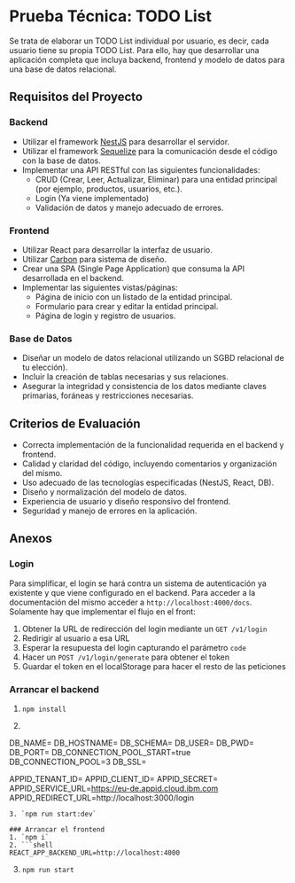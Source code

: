# Prueba Técnica: TODO List
Se trata de elaborar un TODO List individual por usuario, es decir, cada usuario tiene su propia TODO List. 
Para ello, hay que desarrollar una aplicación completa que incluya backend, frontend y modelo de datos para 
una base de datos relacional.

## Requisitos del Proyecto

### Backend
* Utilizar el framework [NestJS](https://nestjs.com/) para desarrollar el servidor.
* Utilizar el framework [Sequelize](https://sequelize.org/) para la comunicación desde el código con la base de datos.
* Implementar una API RESTful con las siguientes funcionalidades:
	* CRUD (Crear, Leer, Actualizar, Eliminar) para una entidad principal (por ejemplo, productos, usuarios, etc.).
	* Login (Ya viene implementado)
    * Validación de datos y manejo adecuado de errores.

### Frontend
* Utilizar React para desarrollar la interfaz de usuario.
* Utilizar [Carbon](https://react.carbondesignsystem.com/) para sistema de diseño.
* Crear una SPA (Single Page Application) que consuma la API desarrollada en el backend.
* Implementar las siguientes vistas/páginas:
	* Página de inicio con un listado de la entidad principal.
	* Formulario para crear y editar la entidad principal.
    * Página de login y registro de usuarios.

### Base de Datos
* Diseñar un modelo de datos relacional utilizando un SGBD relacional de tu elección).
* Incluir la creación de tablas necesarias y sus relaciones.
* Asegurar la integridad y consistencia de los datos mediante claves primarias, foráneas y restricciones necesarias.

## Criterios de Evaluación
* Correcta implementación de la funcionalidad requerida en el backend y frontend.
* Calidad y claridad del código, incluyendo comentarios y organización del mismo.
* Uso adecuado de las tecnologías especificadas (NestJS, React, DB).
* Diseño y normalización del modelo de datos.
* Experiencia de usuario y diseño responsivo del frontend.
* Seguridad y manejo de errores en la aplicación.

## Anexos

### Login
Para simplificar, el login se hará contra un sistema de autenticación ya existente y que viene configurado en el backend.
Para acceder a la documentación del mismo acceder a `http://localhost:4000/docs`. 
Solamente hay que implementar el flujo en el front:
1. Obtener la URL de redirección del login mediante un `GET /v1/login`
2. Redirigir al usuario a esa URL
3. Esperar la resupuesta del login capturando el parámetro `code`
4. Hacer un `POST /v1/login/generate` para obtener el token
5. Guardar el token en el localStorage para hacer el resto de las peticiones

### Arrancar el backend
1. `npm install`
2. ```shell
DB_NAME=
DB_HOSTNAME=
DB_SCHEMA=
DB_USER=
DB_PWD=
DB_PORT=
DB_CONNECTION_POOL_START=true
DB_CONNECTION_POOL=3
DB_SSL=

APPID_TENANT_ID=
APPID_CLIENT_ID=
APPID_SECRET=
APPID_SERVICE_URL=https://eu-de.appid.cloud.ibm.com
APPID_REDIRECT_URL=http://localhost:3000/login
```
3. `npm run start:dev`

### Arrancar el frontend
1. `npm i`
2. ```shell
REACT_APP_BACKEND_URL=http://localhost:4000
```
3. `npm run start`

